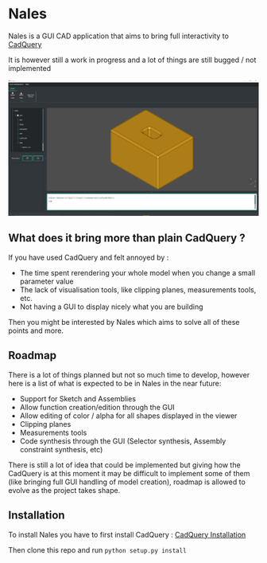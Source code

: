# Nales

Nales is a GUI CAD application that aims to bring full interactivity to [CadQuery](https://github.com/CadQuery/cadquery/blob/master/README.md)

It is however still a work in progress and a lot of things are still bugged / not implemented


![Nales](./docs/readme_img_presentation.PNG)

## What does it bring more than plain CadQuery ?

If you have used CadQuery and felt annoyed by :
- The time spent rerendering your whole model when you change a small parameter value
- The lack of visualisation tools, like clipping planes, measurements tools, etc.
- Not having a GUI to display nicely what you are building

Then you might be interested by Nales which aims to solve all of these points and more.

## Roadmap

There is a lot of things planned but not so much time to develop, however here is a list of what is expected to be in Nales in the near future:

- Support for Sketch and Assemblies
- Allow function creation/edition through the GUI
- Allow editing of color / alpha for all shapes displayed in the viewer
- Clipping planes
- Measurements tools
- Code synthesis through the GUI (Selector synthesis, Assembly constraint synthesis, etc)

There is still a lot of idea that could be implemented but giving how the CadQuery is at this moment it may be difficult to implement some of them (like bringing full GUI handling of model creation), roadmap is allowed to evolve as the project takes shape.

## Installation 

To install Nales you have to first install CadQuery :
[CadQuery Installation](https://github.com/CadQuery/cadquery#getting-started) 

Then clone this repo and run 
`python setup.py install`
